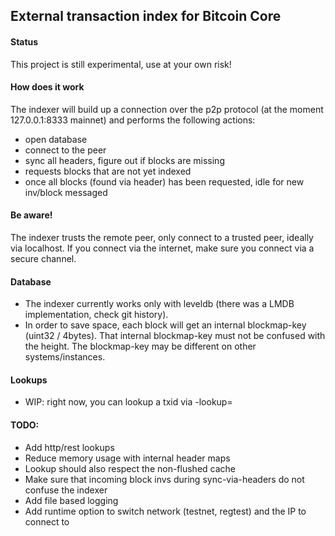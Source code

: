 ## External transaction index for Bitcoin Core

#### Status
This project is still experimental, use at your own risk!

#### How does it work
The indexer will build up a connection over the p2p protocol (at the moment 127.0.0.1:8333 mainnet) and performs the following actions:
* open database
* connect to the peer
* sync all headers, figure out if blocks are missing
* requests blocks that are not yet indexed
* once all blocks (found via header) has been requested, idle for new inv/block messaged

#### Be aware!
The indexer trusts the remote peer, only connect to a trusted peer, ideally via localhost.
If you connect via the internet, make sure you connect via a secure channel.

#### Database
* The indexer currently works only with leveldb (there was a LMDB implementation, check git history).
* In order to save space, each block will get an internal blockmap-key (uint32 / 4bytes). That internal blockmap-key must not be confused with the height. The blockmap-key may be different on other systems/instances.

#### Lookups
* WIP: right now, you can lookup a txid via -lookup=<txid>


#### TODO:
* Add http/rest lookups
* Reduce memory usage with internal header maps
* Lookup should also respect the non-flushed cache
* Make sure that incoming block invs during sync-via-headers do not confuse the indexer
* Add file based logging
* Add runtime option to switch network (testnet, regtest) and the IP to connect to
